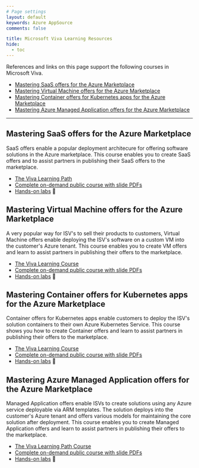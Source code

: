 ```yaml
---
# Page settings
layout: default
keywords: Azure AppSource
comments: false

title: Microsoft Viva Learning Resources
hide:
  - toc
---
```


References and links on this page support the following courses in Microsoft Viva.

<!-- no toc -->
- [Mastering SaaS offers for the Azure Marketplace](#mastering-saas-offers-for-the-azure-marketplace)
- [Mastering Virtual Machine offers for the Azure Marketplace](#mastering-virtual-machine-offers-for-the-azure-marketplace)
- [Mastering Container offers for Kubernetes apps for the Azure Marketplace](#mastering-container-offers-for-kubernetes-apps-for-the-azure-marketplace)
- [Mastering Azure Managed Application offers for the Azure Marketplace](#mastering-azure-managed-application-offers-for-the-azure-marketplace)

---

## Mastering SaaS offers for the Azure Marketplace

SaaS offers enable a popular deployment architecure for offering software solutions in the Azure marketplace. This course enables you to create SaaS offers and to assist partners in publishing their SaaS offers to the marketplace.

- [The Viva Learning Path](https://learningpath.microsoft.com/7987)
- [Complete on-demand public course with slide PDFs](../saas/tech-topics.md)
- [Hands-on labs](https://github.com/Azure/mtm-tech-enablement-labs) 🧪


## Mastering Virtual Machine offers for the Azure Marketplace

A very popular way for ISV's to sell their products to customers, Virtual Machine offers enable deploying the ISV's software on a custom VM into the customer's Azure tenant. This course enables you to create VM offers and learn to assist partners in publishing their offers to the marketplace.

- [The Viva Learning Course](https://learningplayer.microsoft.com/activity/s9266093/launch)
- [Complete on-demand public course with slide PDFs](../vm/index.md)
- [Hands-on labs](../vm/index.md#hands-on-labs) 🧪

## Mastering Container offers for Kubernetes apps for the Azure Marketplace

Container offers for Kubernetes apps enable customers to deploy the ISV's solution containers to their own Azure Kubernetes Service. This course shows you how to create Container offers and learn to assist partners in publishing their offers to the marketplace.

- [The Viva Learning Course](https://learningplayer.microsoft.com/activity/s9266050/launch)
- [Complete on-demand public course with slide PDFs](../container/index.md)
- [Hands-on labs](https://github.com/Azure/mtm-tech-enablement-labs) 🧪

## Mastering Azure Managed Application offers for the Azure Marketplace

Managed Application offers enable ISVs to create solutions using any Azure service deployable via ARM templates. The solution deploys into the customer's Azure tenant and offers various models for maintaining the core solution after deployment. This course enables you to create Managed Application offers and learn to assist partners in publishing their offers to the marketplace.

- [The Viva Learning Path Course](https://learningplayer.microsoft.com/activity/s9266086/launch)
- [Complete on-demand public course with slide PDFs](../ama/index.md)
- [Hands-on labs](../ama/index.md#hands-on-labs) 🧪
